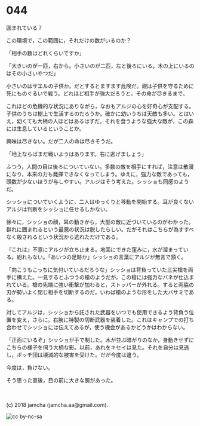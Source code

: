 # 044

囲まれている？  

この環境で，この範囲に，それだけの数がいるのか？  

「相手の数はどれくらいですか」  

「大きいのが一匹，右から。小さいのが二匹，左と後ろにいる。木の上にいるのはその小さいやつだ」  

小さいのはザエルの子供か。だとするとますます危険だ。親は子供を守るために死にものぐるいで戦う。どれほど相手が強大だろうと。その命が尽きるまで。  

これほどの危機的な状況にありながら，なおもアルジの心を好奇心が支配する。子供のうちは樹上で生活するのだろうか。確かに幼いうちは天敵も多い。とはいえ，幼くても大柄の人ほどはあるはずだ。それを食うような強大な敵が，この森には生息しているということか。  

興味は尽きない。だが二人の命は尽きそうだ。  

「地上ならばまだ戦いようはあります。右に逃げましょう」  

ふつう，人間の目は後ろについていない。多数の敵を相手にすれば，注意は散漫になり，本来の力も発揮できなくなってしまう。ゆえに，強力な敵であっても，頭数が少ないほうが与しやすい。アルジはそう考えた。シッショも同感のようだ。  

シッショについていくように，二人はゆっくりと移動を開始する。耳が良くないアルジは判断をシッショに任せるしかない。  

徐々に，シッショの顔，耳の動きから，大型の敵に近づいているのがわかった。群れに囲まれるという最悪の状況は脱したらしい。だがそれはこちらが為すすべなく殺されるという状況から逃れただけである。  

『これは』不意にアルジが立ち止まる。地面にできた窪みに，水が溜まっている。紛れもない。「あいつの足跡か」シッショの言葉にアルジが無言で頷く。  

「向こうもこっちに気付いているだろうな」シッショは背負っていた三尖槍を両手に構えた。一見するとふつうの槍のようだが，この槍には強力なバネが仕込まれている。槍の先端に強い衝撃が加わると，ストッパーが外れる。すると両脇の刃が勢いよく閉じ相手を切断するのだ。いわば槍のような形をした大バサミである。  

対してアルジは，シッショから託された武器をいつでも使用できるよう背負う位置を変え，さらに，右腕に特製の切断武器を装着した。これはキャンプでの打ち合わせでシッショには伝えてあるが，使う機会があるかどうかはわからない。  

「正面にいるぞ」シッショが手で制した。木が並ぶ暗がりのなか，身動きせずにこちらの様子を伺う大柄な影。以前，あれをキセイは見た。それを自分は見逃し，ボッチ団は壊滅的な被害を受けた。だが今度は違う。  

今度は，負けない。  

そう思った直後，目の前に大きな腕があった。  

<br>  
<br>  
(c) 2018 jamcha (jamcha.aa@gmail.com).  

![cc by-nc-sa](https://i.creativecommons.org/l/by-nc-sa/4.0/88x31.png)
